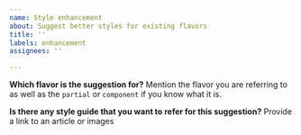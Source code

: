 ```yaml
---
name: Style enhancement
about: Suggest better styles for existing flavors
title: ''
labels: enhancement
assignees: ''

---
```


**Which flavor is the suggestion for?**
Mention the flavor you are referring to as well as the ```partial``` or ```component``` if you know what it is.

**Is there any style guide that you want to refer for this suggestion?**
Provide a link to an article or images
